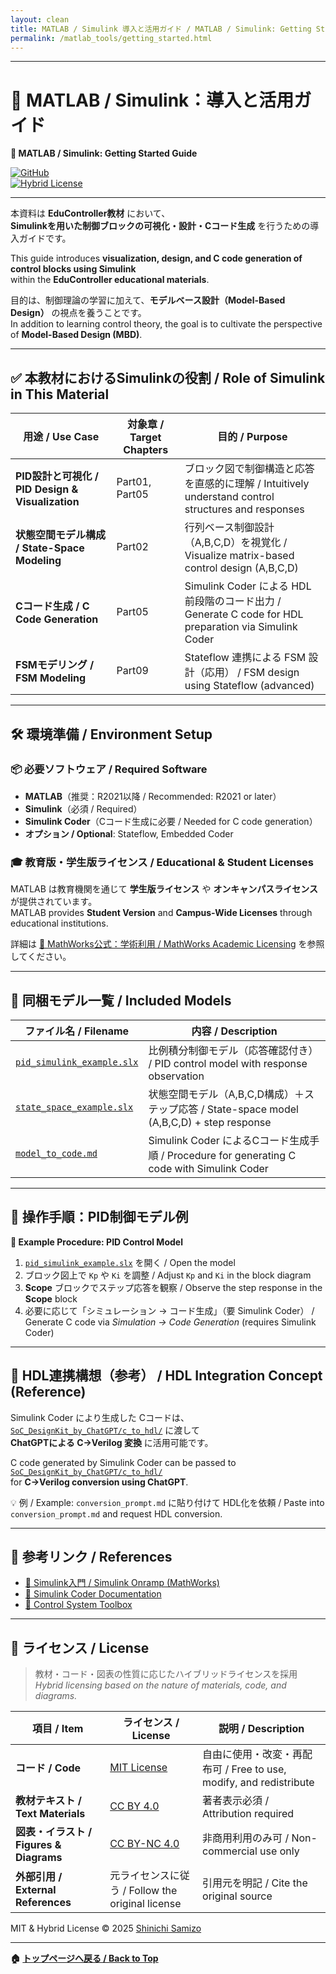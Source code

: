 ```yaml
---
layout: clean
title: MATLAB / Simulink 導入と活用ガイド / MATLAB / Simulink: Getting Started Guide
permalink: /matlab_tools/getting_started.html 
---
```


---

# 🧰 MATLAB / Simulink：導入と活用ガイド  
**🧰 MATLAB / Simulink: Getting Started Guide**

[![GitHub](https://img.shields.io/badge/GitHub-Open%20Repo-black?logo=github)](https://github.com/Samizo-AITL/EduController/tree/main/matlab_tools)  
[![Hybrid License](https://img.shields.io/badge/license-Hybrid-blueviolet)](#-ライセンス--license)

---

本資料は **EduController教材** において、  
**Simulinkを用いた制御ブロックの可視化・設計・Cコード生成** を行うための導入ガイドです。  

This guide introduces **visualization, design, and C code generation of control blocks using Simulink**  
within the **EduController educational materials**.

目的は、制御理論の学習に加えて、**モデルベース設計（Model-Based Design）** の視点を養うことです。  
In addition to learning control theory, the goal is to cultivate the perspective of **Model-Based Design (MBD)**.

---

## ✅ 本教材におけるSimulinkの役割 / Role of Simulink in This Material

| **用途 / Use Case** | **対象章 / Target Chapters** | **目的 / Purpose** |
|---------------------|------------------------------|--------------------|
| **PID設計と可視化 / PID Design & Visualization** | Part01, Part05 | ブロック図で制御構造と応答を直感的に理解 / Intuitively understand control structures and responses |
| **状態空間モデル構成 / State-Space Modeling** | Part02 | 行列ベース制御設計（A,B,C,D）を視覚化 / Visualize matrix-based control design (A,B,C,D) |
| **Cコード生成 / C Code Generation** | Part05 | Simulink Coder による HDL 前段階のコード出力 / Generate C code for HDL preparation via Simulink Coder |
| **FSMモデリング / FSM Modeling** | Part09 | Stateflow 連携による FSM 設計（応用） / FSM design using Stateflow (advanced) |

---

## 🛠️ 環境準備 / Environment Setup

### 📦 必要ソフトウェア / Required Software
- **MATLAB**（推奨：R2021以降 / Recommended: R2021 or later）  
- **Simulink**（必須 / Required）  
- **Simulink Coder**（Cコード生成に必要 / Needed for C code generation）  
- **オプション / Optional**: Stateflow, Embedded Coder  

### 🎓 教育版・学生版ライセンス / Educational & Student Licenses
MATLAB は教育機関を通じて **学生版ライセンス** や **オンキャンパスライセンス** が提供されています。  
MATLAB provides **Student Version** and **Campus-Wide Licenses** through educational institutions.  

詳細は [📘 MathWorks公式：学術利用 / MathWorks Academic Licensing](https://www.mathworks.com/academia/) を参照してください。  

---

## 📂 同梱モデル一覧 / Included Models

| **ファイル名 / Filename** | **内容 / Description** |
|---------------------------|-------------------------|
| [`pid_simulink_example.slx`](https://samizo-aitl.github.io/EduController/matlab_tools/pid_simulink_example.slx) | 比例積分制御モデル（応答確認付き） / PID control model with response observation |
| [`state_space_example.slx`](https://samizo-aitl.github.io/EduController/matlab_tools/state_space_example.slx) | 状態空間モデル（A,B,C,D構成）＋ステップ応答 / State-space model (A,B,C,D) + step response |
| [`model_to_code.md`](https://samizo-aitl.github.io/EduController/matlab_tools/model_to_code.html) | Simulink Coder によるCコード生成手順 / Procedure for generating C code with Simulink Coder |

---

## 📘 操作手順：PID制御モデル例  
**📘 Example Procedure: PID Control Model**

1. [`pid_simulink_example.slx`](https://samizo-aitl.github.io/EduController/matlab_tools/pid_simulink_example.slx) を開く / Open the model  
2. ブロック図上で `Kp` や `Ki` を調整 / Adjust `Kp` and `Ki` in the block diagram  
3. **Scope** ブロックでステップ応答を観察 / Observe the step response in the **Scope** block  
4. 必要に応じて「シミュレーション → コード生成」（要 Simulink Coder） / Generate C code via *Simulation → Code Generation* (requires Simulink Coder)  

---

## 🔄 HDL連携構想（参考） / HDL Integration Concept (Reference)

Simulink Coder により生成した Cコードは、  
[`SoC_DesignKit_by_ChatGPT/c_to_hdl/`](https://samizo-aitl.github.io/EduController/SoC_DesignKit_by_ChatGPT/c_to_hdl/) に渡して  
**ChatGPTによる C→Verilog 変換** に活用可能です。  

C code generated by Simulink Coder can be passed to  
[`SoC_DesignKit_by_ChatGPT/c_to_hdl/`](https://samizo-aitl.github.io/EduController/SoC_DesignKit_by_ChatGPT/c_to_hdl/)  
for **C→Verilog conversion using ChatGPT**.  

💡 例 / Example: `conversion_prompt.md` に貼り付けて HDL化を依頼 / Paste into `conversion_prompt.md` and request HDL conversion.

---

## 📖 参考リンク / References

- [📘 Simulink入門 / Simulink Onramp (MathWorks)](https://www.mathworks.com/learn/tutorials/simulink-onramp.html)  
- [📘 Simulink Coder Documentation](https://www.mathworks.com/products/simulink-coder.html)  
- [📘 Control System Toolbox](https://www.mathworks.com/products/control.html)  

---

## 📄 ライセンス / License

> 教材・コード・図表の性質に応じたハイブリッドライセンスを採用  
> *Hybrid licensing based on the nature of materials, code, and diagrams.*

| 項目 / Item | ライセンス / License | 説明 / Description |
|-------------|----------------------|--------------------|
| **コード / Code** | [MIT License](https://opensource.org/licenses/MIT) | 自由に使用・改変・再配布可 / Free to use, modify, and redistribute |
| **教材テキスト / Text Materials** | [CC BY 4.0](https://creativecommons.org/licenses/by/4.0/) | 著者表示必須 / Attribution required |
| **図表・イラスト / Figures & Diagrams** | [CC BY-NC 4.0](https://creativecommons.org/licenses/by-nc/4.0/) | 非商用利用のみ可 / Non-commercial use only |
| **外部引用 / External References** | 元ライセンスに従う / Follow the original license | 引用元を明記 / Cite the original source |

MIT & Hybrid License © 2025 [Shinichi Samizo](https://github.com/Samizo-AITL)  

---

**🏠 [トップページへ戻る / Back to Top](https://samizo-aitl.github.io/EduController/README.html)**
